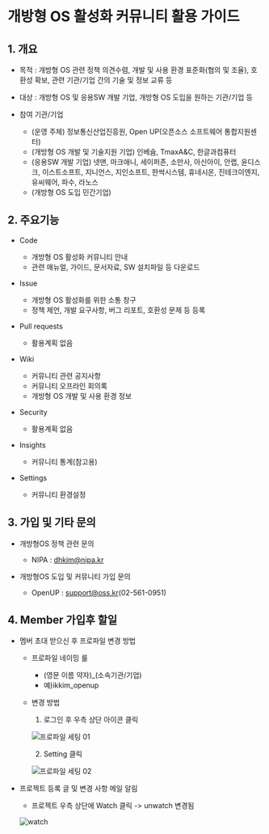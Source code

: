# 개방형 OS 활성화 커뮤니티 활용 가이드

## 1. 개요

* 목적 : 개방형 OS 관련 정책 의견수렴, 개발 및 사용 환경 표준화(협의 및 조율), 호환성 확보, 관련 기관/기업 간의 기술 및 정보 교류 등

* 대상 : 개방형 OS 및 응용SW 개발 기업, 개방형 OS 도입을 원하는 기관/기업 등

* 참여 기관/기업
  * (운영 주체) 정보통신산업진흥원, Open UP(오픈소스 소프트웨어 통합지원센터)
  * (개방형 OS 개발 및 기술지원 기업) 인베슘, TmaxA&C, 한글과컴퓨터
  * (응용SW 개발 기업) 넷맨, 마크애니, 세이퍼존, 소만사, 아신아이, 안랩, 윤디스크, 이스트소프트, 지니언스, 지인소프트, 한싹시스템, 휴네시온, 진테크이엔지, 유씨웨어, 파수, 라노스
  * (개방형 OS 도입 민간기업)
  

## 2. 주요기능

* Code
  * 개방형 OS 활성화 커뮤니티 안내
  * 관련 매뉴얼, 가이드, 문서자료, SW 설치파일 등 다운로드
  
* Issue
  * 개방형 OS 활성화를 위한 소통 창구
  * 정책 제언, 개발 요구사항, 버그 리포트, 호환성 문제 등 등록
  
* Pull requests
  * 활용계획 없음
  
* Wiki
  * 커뮤니티 관련 공지사항
  * 커뮤니티 오프라인 회의록
  * 개방형 OS 개발 및 사용 환경 정보
  
* Security
  * 활용계획 없음
  
* Insights
  * 커뮤니티 통계(참고용)
  
* Settings
  * 커뮤니티 환경설정
  
## 3. 가입 및 기타 문의

* 개방형OS 정책 관련 문의
   * NIPA : dhkim@nipa.kr

* 개방형OS 도입 및 커뮤니티 가입 문의
   * OpenUP : support@oss.kr(02-561-0951)

  
## 4. Member 가입후 할일

* 멤버 초대 받으신 후 프로파일 변경 방법
  * 프로파일 네이밍 룰
    * (영문 이름 약자)_(소속기관/기업)
    * 예)ikkim_openup
  * 변경 방법
    1) 로그인 후 우측 상단 아이콘 클릭
    
    ![프로파일 세팅 01](https://user-images.githubusercontent.com/68671972/89360167-820cba00-d702-11ea-91d7-f52c59da9796.png)
    
    2) Setting 클릭
    
    ![프로파일 세팅 02](https://user-images.githubusercontent.com/68671972/89359956-03178180-d702-11ea-9a63-1abf12a3011c.png)
    
* 프로젝트 등록 글 및 변경 사항 메일 알림
  * 프로젝트 우측 상단에 Watch 클릭 -> unwatch 변경됨
  
  ![watch](https://user-images.githubusercontent.com/68671972/89596097-4eac6580-d891-11ea-8bde-eddd08417218.png)



